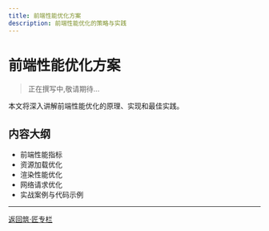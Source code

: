 ```yaml
---
title: 前端性能优化方案
description: 前端性能优化的策略与实践
---
```


# 前端性能优化方案

> 正在撰写中,敬请期待...

本文将深入讲解前端性能优化的原理、实现和最佳实践。

## 内容大纲

- 前端性能指标
- 资源加载优化
- 渲染性能优化
- 网络请求优化
- 实战案例与代码示例

---

[返回筑·匠专栏](/tutorials/architecture/)

